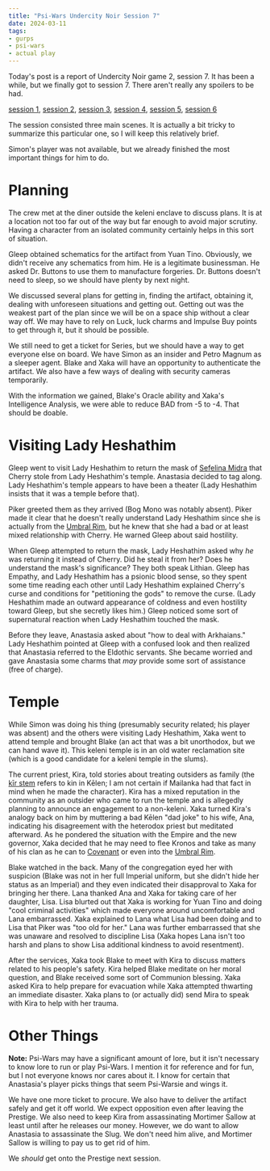 ```yaml
---
title: "Psi-Wars Undercity Noir Session 7"
date: 2024-03-11
tags:
- gurps
- psi-wars
- actual play
---
```


Today's post is a report of Undercity Noir game 2, session 7. It has been a while, but we finally got to session 7. There aren't really any spoilers to be had.

[session 1](https://calmquist.github.io/2023/04/05/undercity-noir-intro.html), [session 2](https://calmquist.github.io/2023/05/08/undercity-noir-part-2.html), [session 3](https://calmquist.github.io/2023/06/05/undercity-noir-part-3.html), [session 4](https://calmquist.github.io/2023/08/09/undercity-noir-part-4.html), [session 5](https://calmquist.github.io/2023/10/09/undercity-noir-part-5.html), [session 6](https://calmquist.github.io/2023/11/06/undercity-noir-part-6.html)

The session consisted three main scenes. It is actually a bit tricky to summarize this particular one, so I will keep this relatively brief.

Simon's player was not available, but we already finished the most important things for him to do.

# Planning
The crew met at the diner outside the keleni enclave to discuss plans. It is at a location not too far out of the way but far enough to avoid major scrutiny. Having a character from an isolated community certainly helps in this sort of situation.

Gleep obtained schematics for the artifact from Yuan Tino. Obviously, we didn't receive any schematics from him. He is a legitimate businessman. He asked Dr. Buttons to use them to manufacture forgeries. Dr. Buttons doesn't need to sleep, so we should have plenty by next night.

We discussed several plans for getting in, finding the artifact, obtaining it, dealing with unforeseen situations and getting out. Getting out was the weakest part of the plan since we will be on a space ship without a clear way off. We may have to rely on Luck, luck charms and Impulse Buy points to get through it, but it should be possible.

We still need to get a ticket for Series, but we should have a way to get everyone else on board. We have Simon as an insider and Petro Magnum as a sleeper agent. Blake and Xaka will have an opportunity to authenticate the artifact. We also have a few ways of dealing with security cameras temporarily.

With the information we gained, Blake's Oracle ability and Xaka's Intelligence Analysis, we were able to reduce BAD from -5 to -4. That should be doable.

# Visiting Lady Heshathim
Gleep went to visit Lady Heshathim to return the mask of [Sefelina Midra](https://mailanka.wordpress.com/2017/11/08/dome-sefelina-the-cult-of-the-beautiful-fool/) that Cherry stole from Lady Heshathim's temple. Anastasia decided to tag along. Lady Heshathim's temple appears to have been a theater (Lady Heshathim insists that it was a temple before that).

Piker greeted them as they arrived (Bog Mono was notably absent). Piker made it clear that he doesn't really understand Lady Heshathim since she is actually from the [Umbral Rim](), but he knew that she had a bad or at least mixed relationship with Cherry. He warned Gleep about said hostility.

When Gleep attempted to return the mask, Lady Heshathim asked why _he_ was returning it instead of Cherry. Did he steal it from her? Does he understand the mask's significance? They both speak Lithian. Gleep has Empathy, and Lady Heshathim has a psionic blood sense, so they spent some time reading each other until Lady Heshathim explained Cherry's curse and conditions for "petitioning the gods" to remove the curse. (Lady Heshathim made an outward appearance of coldness and even hostility toward Gleep, but she secretly likes him.) Gleep noticed some sort of supernatural reaction when Lady Heshathim touched the mask.

Before they leave, Anastasia asked about "how to deal with Arkhaians." Lady Heshathim pointed at Gleep with a confused look and then realized that Anastasia referred to the Eldothic servants. She became worried and gave Anastasia some charms that _may_ provide some sort of assistance (free of charge).

# Temple
While Simon was doing his thing (presumably security related; his player was absent) and the others were visiting Lady Heshathim, Xaka went to attend temple and brought Blake (an act that was a bit unorthodox, but we can hand wave it). This keleni temple is in an old water reclamation site (which is a good candidate for a keleni temple in the slums).

The current priest, Kira, told stories about treating outsiders as family (the [kīr stem](https://www.terjemar.net/kelen/Dict/stemlisting.php?id=74) refers to kin in Kēlen; I am not certain if Mailanka had that fact in mind when he made the character). Kira has a mixed reputation in the community as an outsider who came to run the temple and is allegedly planning to announce an engagement to a non-keleni. Xaka turned Kira's analogy back on him by muttering a bad Kēlen "dad joke" to his wife, Ana, indicating his disagreement with the heterodox priest but meditated afterward. As he pondered the situation with the Empire and the new governor, Xaka decided that he may need to flee Kronos and take as many of his clan as he can to [Covenant](http://psi-wars.wikidot.com/wiki:galactic-core#toc14) or even into the [Umbral Rim](http://psi-wars.wikidot.com/wiki:umbral-rim).

Blake watched in the back. Many of the congregation eyed her with suspicion (Blake was not in her full Imperial uniform, but she didn't hide her status as an Imperial) and they even indicated their disapproval to Xaka for bringing her there. Lana thanked Ana and Xaka for taking care of her daughter, Lisa. Lisa blurted out that Xaka is working for Yuan Tino and doing "cool criminal activities" which made everyone around uncomfortable and Lana embarrassed. Xaka explained to Lana what Lisa had been doing and to Lisa that Piker was "too old for her." Lana was further embarrassed that she was unaware and resolved to discipline Lisa (Xaka hopes Lana isn't too harsh and plans to show Lisa additional kindness to avoid resentment).

After the services, Xaka took Blake to meet with Kira to discuss matters related to his people's safety. Kira helped Blake meditate on her moral question, and Blake received some sort of Communion blessing. Xaka asked Kira to help prepare for evacuation while Xaka attempted thwarting an immediate disaster. Xaka plans to (or actually did) send Mira to speak with Kira to help with her trauma.

# Other Things
**Note:** Psi-Wars may have a significant amount of lore, but it isn't necessary to know lore to run or play Psi-Wars. I mention it for reference and for fun, but I not everyone knows nor cares about it. I know for certain that Anastasia's player picks things that seem Psi-Warsie and wings it.

We have one more ticket to procure. We also have to deliver the artifact safely and get it off world. We expect opposition even after leaving the Prestige. We also need to keep Kira from assassinating Mortimer Sallow at least until after he releases our money. However, we do want to allow Anastasia to assassinate the Slug. We don't need him alive, and Mortimer Sallow is willing to pay us to get rid of him.

We _should_ get onto the Prestige next session.
